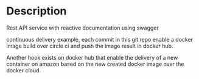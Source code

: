 # Description
Rest API service with reactive documentation using swagger

continuous delivery example, each commit in this git repo enable a docker image build over circle ci and push the image result in docker hub.

Another hook exists on docker hub that enable the delivery of a new container on amazon based on the new created docker image over the docker cloud.
